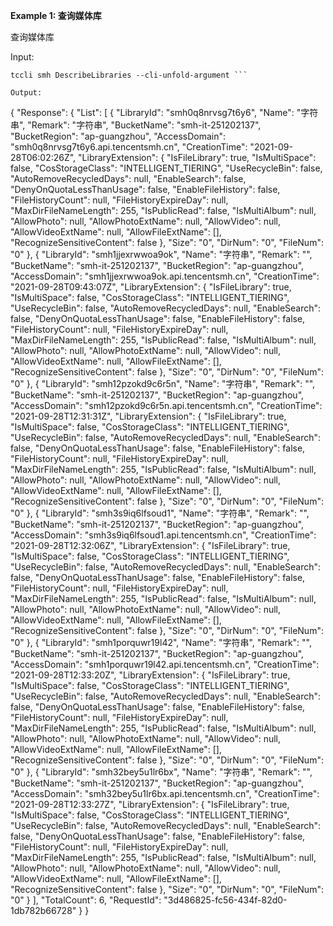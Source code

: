**Example 1: 查询媒体库**

查询媒体库

Input: 

```
tccli smh DescribeLibraries --cli-unfold-argument ```

Output: 
```
{
    "Response": {
        "List": [
            {
                "LibraryId": "smh0q8nrvsg7t6y6",
                "Name": "字符串",
                "Remark": "字符串",
                "BucketName": "smh-it-251202137",
                "BucketRegion": "ap-guangzhou",
                "AccessDomain": "smh0q8nrvsg7t6y6.api.tencentsmh.cn",
                "CreationTime": "2021-09-28T06:02:26Z",
                "LibraryExtension": {
                    "IsFileLibrary": true,
                    "IsMultiSpace": false,
                    "CosStorageClass": "INTELLIGENT_TIERING",
                    "UseRecycleBin": false,
                    "AutoRemoveRecycledDays": null,
                    "EnableSearch": false,
                    "DenyOnQuotaLessThanUsage": false,
                    "EnableFileHistory": false,
                    "FileHistoryCount": null,
                    "FileHistoryExpireDay": null,
                    "MaxDirFileNameLength": 255,
                    "IsPublicRead": false,
                    "IsMultiAlbum": null,
                    "AllowPhoto": null,
                    "AllowPhotoExtName": null,
                    "AllowVideo": null,
                    "AllowVideoExtName": null,
                    "AllowFileExtName": [],
                    "RecognizeSensitiveContent": false
                },
                "Size": "0",
                "DirNum": "0",
                "FileNum": "0"
            },
            {
                "LibraryId": "smh1jjexrwwoa9ok",
                "Name": "字符串",
                "Remark": "",
                "BucketName": "smh-it-251202137",
                "BucketRegion": "ap-guangzhou",
                "AccessDomain": "smh1jjexrwwoa9ok.api.tencentsmh.cn",
                "CreationTime": "2021-09-28T09:43:07Z",
                "LibraryExtension": {
                    "IsFileLibrary": true,
                    "IsMultiSpace": false,
                    "CosStorageClass": "INTELLIGENT_TIERING",
                    "UseRecycleBin": false,
                    "AutoRemoveRecycledDays": null,
                    "EnableSearch": false,
                    "DenyOnQuotaLessThanUsage": false,
                    "EnableFileHistory": false,
                    "FileHistoryCount": null,
                    "FileHistoryExpireDay": null,
                    "MaxDirFileNameLength": 255,
                    "IsPublicRead": false,
                    "IsMultiAlbum": null,
                    "AllowPhoto": null,
                    "AllowPhotoExtName": null,
                    "AllowVideo": null,
                    "AllowVideoExtName": null,
                    "AllowFileExtName": [],
                    "RecognizeSensitiveContent": false
                },
                "Size": "0",
                "DirNum": "0",
                "FileNum": "0"
            },
            {
                "LibraryId": "smh12pzokd9c6r5n",
                "Name": "字符串",
                "Remark": "",
                "BucketName": "smh-it-251202137",
                "BucketRegion": "ap-guangzhou",
                "AccessDomain": "smh12pzokd9c6r5n.api.tencentsmh.cn",
                "CreationTime": "2021-09-28T12:31:31Z",
                "LibraryExtension": {
                    "IsFileLibrary": true,
                    "IsMultiSpace": false,
                    "CosStorageClass": "INTELLIGENT_TIERING",
                    "UseRecycleBin": false,
                    "AutoRemoveRecycledDays": null,
                    "EnableSearch": false,
                    "DenyOnQuotaLessThanUsage": false,
                    "EnableFileHistory": false,
                    "FileHistoryCount": null,
                    "FileHistoryExpireDay": null,
                    "MaxDirFileNameLength": 255,
                    "IsPublicRead": false,
                    "IsMultiAlbum": null,
                    "AllowPhoto": null,
                    "AllowPhotoExtName": null,
                    "AllowVideo": null,
                    "AllowVideoExtName": null,
                    "AllowFileExtName": [],
                    "RecognizeSensitiveContent": false
                },
                "Size": "0",
                "DirNum": "0",
                "FileNum": "0"
            },
            {
                "LibraryId": "smh3s9iq6lfsoud1",
                "Name": "字符串",
                "Remark": "",
                "BucketName": "smh-it-251202137",
                "BucketRegion": "ap-guangzhou",
                "AccessDomain": "smh3s9iq6lfsoud1.api.tencentsmh.cn",
                "CreationTime": "2021-09-28T12:32:06Z",
                "LibraryExtension": {
                    "IsFileLibrary": true,
                    "IsMultiSpace": false,
                    "CosStorageClass": "INTELLIGENT_TIERING",
                    "UseRecycleBin": false,
                    "AutoRemoveRecycledDays": null,
                    "EnableSearch": false,
                    "DenyOnQuotaLessThanUsage": false,
                    "EnableFileHistory": false,
                    "FileHistoryCount": null,
                    "FileHistoryExpireDay": null,
                    "MaxDirFileNameLength": 255,
                    "IsPublicRead": false,
                    "IsMultiAlbum": null,
                    "AllowPhoto": null,
                    "AllowPhotoExtName": null,
                    "AllowVideo": null,
                    "AllowVideoExtName": null,
                    "AllowFileExtName": [],
                    "RecognizeSensitiveContent": false
                },
                "Size": "0",
                "DirNum": "0",
                "FileNum": "0"
            },
            {
                "LibraryId": "smh1porquwr19l42",
                "Name": "字符串",
                "Remark": "",
                "BucketName": "smh-it-251202137",
                "BucketRegion": "ap-guangzhou",
                "AccessDomain": "smh1porquwr19l42.api.tencentsmh.cn",
                "CreationTime": "2021-09-28T12:33:20Z",
                "LibraryExtension": {
                    "IsFileLibrary": true,
                    "IsMultiSpace": false,
                    "CosStorageClass": "INTELLIGENT_TIERING",
                    "UseRecycleBin": false,
                    "AutoRemoveRecycledDays": null,
                    "EnableSearch": false,
                    "DenyOnQuotaLessThanUsage": false,
                    "EnableFileHistory": false,
                    "FileHistoryCount": null,
                    "FileHistoryExpireDay": null,
                    "MaxDirFileNameLength": 255,
                    "IsPublicRead": false,
                    "IsMultiAlbum": null,
                    "AllowPhoto": null,
                    "AllowPhotoExtName": null,
                    "AllowVideo": null,
                    "AllowVideoExtName": null,
                    "AllowFileExtName": [],
                    "RecognizeSensitiveContent": false
                },
                "Size": "0",
                "DirNum": "0",
                "FileNum": "0"
            },
            {
                "LibraryId": "smh32bey5u1lr6bx",
                "Name": "字符串",
                "Remark": "",
                "BucketName": "smh-it-251202137",
                "BucketRegion": "ap-guangzhou",
                "AccessDomain": "smh32bey5u1lr6bx.api.tencentsmh.cn",
                "CreationTime": "2021-09-28T12:33:27Z",
                "LibraryExtension": {
                    "IsFileLibrary": true,
                    "IsMultiSpace": false,
                    "CosStorageClass": "INTELLIGENT_TIERING",
                    "UseRecycleBin": false,
                    "AutoRemoveRecycledDays": null,
                    "EnableSearch": false,
                    "DenyOnQuotaLessThanUsage": false,
                    "EnableFileHistory": false,
                    "FileHistoryCount": null,
                    "FileHistoryExpireDay": null,
                    "MaxDirFileNameLength": 255,
                    "IsPublicRead": false,
                    "IsMultiAlbum": null,
                    "AllowPhoto": null,
                    "AllowPhotoExtName": null,
                    "AllowVideo": null,
                    "AllowVideoExtName": null,
                    "AllowFileExtName": [],
                    "RecognizeSensitiveContent": false
                },
                "Size": "0",
                "DirNum": "0",
                "FileNum": "0"
            }
        ],
        "TotalCount": 6,
        "RequestId": "3d486825-fc56-434f-82d0-1db782b66728"
    }
}
```


